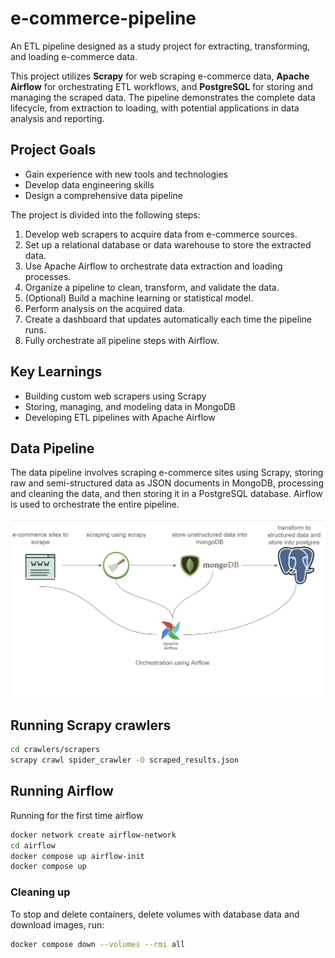 # e-commerce-pipeline

An ETL pipeline designed as a study project for extracting, transforming, and loading e-commerce data.

This project utilizes **Scrapy** for web scraping e-commerce data, **Apache Airflow** for orchestrating ETL workflows, and **PostgreSQL** for storing and managing the scraped data. The pipeline demonstrates the complete data lifecycle, from extraction to loading, with potential applications in data analysis and reporting.

## Project Goals
- Gain experience with new tools and technologies
- Develop data engineering skills
- Design a comprehensive data pipeline

The project is divided into the following steps:
1. Develop web scrapers to acquire data from e-commerce sources.
2. Set up a relational database or data warehouse to store the extracted data.
3. Use Apache Airflow to orchestrate data extraction and loading processes.
4. Organize a pipeline to clean, transform, and validate the data.
5. (Optional) Build a machine learning or statistical model.
6. Perform analysis on the acquired data.
7. Create a dashboard that updates automatically each time the pipeline runs.
8. Fully orchestrate all pipeline steps with Airflow.

## Key Learnings
- Building custom web scrapers using Scrapy
- Storing, managing, and modeling data in MongoDB
- Developing ETL pipelines with Apache Airflow

## Data Pipeline
The data pipeline involves scraping e-commerce sites using Scrapy, storing raw and semi-structured data as JSON documents in MongoDB, processing and cleaning the data, and then storing it in a PostgreSQL database. Airflow is used to orchestrate the entire pipeline.
<br>
<br>
![data-pipeline](docs/images/data-pipeline.png)

## Running Scrapy crawlers
```bash
cd crawlers/scrapers
scrapy crawl spider_crawler -O scraped_results.json
```

## Running Airflow
Running for the first time airflow
```bash
docker network create airflow-network
cd airflow
docker compose up airflow-init
docker compose up
```

### Cleaning up
To stop and delete containers, delete volumes with database data and download images, run:
```bash
docker compose down --volumes --rmi all
```